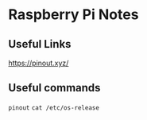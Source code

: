 # Raspberry Pi Notes

## Useful Links

https://pinout.xyz/


## Useful commands

`pinout`
`cat /etc/os-release`
